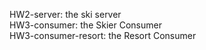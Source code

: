 HW2-server: the ski server   
HW3-consumer: the Skier Consumer   
HW3-consumer-resort: the Resort Consumer   
